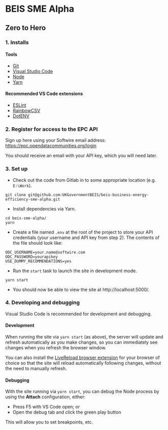# BEIS SME Alpha

## Zero to Hero

### 1. Installs

#### Tools

* [Git](https://git-scm.com/)
* [Visual Studio Code](https://code.visualstudio.com/)
* [Node](https://nodejs.org/en/)
* [Yarn](https://yarnpkg.com/en/)

#### Recommended VS Code extensions

* [ESLint](https://marketplace.visualstudio.com/items?itemName=dbaeumer.vscode-eslint)
* [RainbowCSV](https://marketplace.visualstudio.com/items?itemName=mechatroner.rainbow-csv)
* [DotENV](https://marketplace.visualstudio.com/items?itemName=mikestead.dotenv)

### 2. Register for access to the EPC API

Sign up here using your Softwire email address: https://epc.opendatacommunities.org/login

You should receive an email with your API key, which you will need later.

### 3. Set up

* Check out the code from Gitlab in to some appropriate location (e.g. `E:\Work`).
```
git clone git@github.com:UKGovernmentBEIS/beis-business-energy-efficiency-sme-alpha.git
```
* Install dependencies via Yarn.
```
cd beis-sme-alpha/
yarn
```
* Create a file named `.env` at the root of the project to store your API credentials (your username and API key from step 2). The contents of the file should look like:
```
ODC_USERNAME=your.name@softwire.com
ODC_PASSWORD=yourapikey
USE_DUMMY_RECOMMENDATIONS=yes
```
* Run the `start` task to launch the site in development mode.
```
yarn start
```
* You should now be able to view the site at http://localhost:5000/.

### 4. Developing and debugging

Visual Studio Code is recommended for development and debugging.

#### Development

When running the site via `yarn start` (as above), the server will update and refresh automatically as you make changes, so you can immediately see changes when you refresh the browser window.

You can also install the [LiveReload browser extension](http://livereload.com/extensions/) for your browser of choice so that the site will reload automatically following changes, without the need to manually refresh.

#### Debugging

With the site running via `yarn start`, you can debug the Node process by using the **Attach** configuration, either:

* Press F5 with VS Code open; or
* Open the debug tab and click the green play button

This will allow you to set breakpoints, etc.

